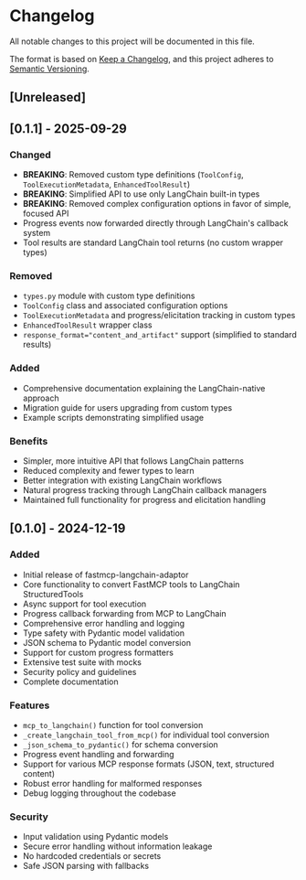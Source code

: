 # Changelog

All notable changes to this project will be documented in this file.

The format is based on [Keep a Changelog](https://keepachangelog.com/en/1.0.0/),
and this project adheres to [Semantic Versioning](https://semver.org/spec/v2.0.0.html).

## [Unreleased]

## [0.1.1] - 2025-09-29

### Changed
- **BREAKING**: Removed custom type definitions (`ToolConfig`, `ToolExecutionMetadata`, `EnhancedToolResult`)
- **BREAKING**: Simplified API to use only LangChain built-in types
- **BREAKING**: Removed complex configuration options in favor of simple, focused API
- Progress events now forwarded directly through LangChain's callback system
- Tool results are standard LangChain tool returns (no custom wrapper types)

### Removed
- `types.py` module with custom type definitions
- `ToolConfig` class and associated configuration options
- `ToolExecutionMetadata` and progress/elicitation tracking in custom types
- `EnhancedToolResult` wrapper class
- `response_format="content_and_artifact"` support (simplified to standard results)

### Added
- Comprehensive documentation explaining the LangChain-native approach
- Migration guide for users upgrading from custom types
- Example scripts demonstrating simplified usage

### Benefits
- Simpler, more intuitive API that follows LangChain patterns
- Reduced complexity and fewer types to learn
- Better integration with existing LangChain workflows
- Natural progress tracking through LangChain callback managers
- Maintained full functionality for progress and elicitation handling

## [0.1.0] - 2024-12-19

### Added
- Initial release of fastmcp-langchain-adaptor
- Core functionality to convert FastMCP tools to LangChain StructuredTools
- Async support for tool execution
- Progress callback forwarding from MCP to LangChain
- Comprehensive error handling and logging
- Type safety with Pydantic model validation
- JSON schema to Pydantic model conversion
- Support for custom progress formatters
- Extensive test suite with mocks
- Security policy and guidelines
- Complete documentation

### Features
- `mcp_to_langchain()` function for tool conversion
- `_create_langchain_tool_from_mcp()` for individual tool conversion
- `_json_schema_to_pydantic()` for schema conversion
- Progress event handling and forwarding
- Support for various MCP response formats (JSON, text, structured content)
- Robust error handling for malformed responses
- Debug logging throughout the codebase

### Security
- Input validation using Pydantic models
- Secure error handling without information leakage
- No hardcoded credentials or secrets
- Safe JSON parsing with fallbacks

